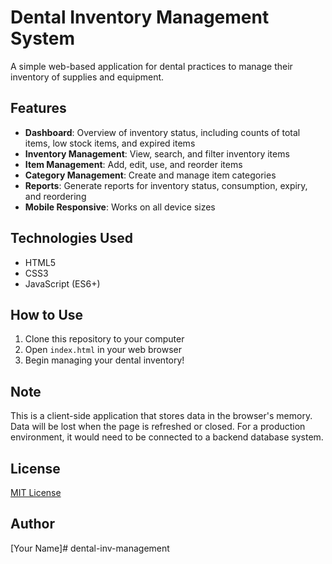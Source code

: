 # Dental Inventory Management System

A simple web-based application for dental practices to manage their inventory of supplies and equipment.

## Features

- **Dashboard**: Overview of inventory status, including counts of total items, low stock items, and expired items
- **Inventory Management**: View, search, and filter inventory items
- **Item Management**: Add, edit, use, and reorder items
- **Category Management**: Create and manage item categories
- **Reports**: Generate reports for inventory status, consumption, expiry, and reordering
- **Mobile Responsive**: Works on all device sizes

## Technologies Used

- HTML5
- CSS3
- JavaScript (ES6+)

## How to Use

1. Clone this repository to your computer
2. Open `index.html` in your web browser
3. Begin managing your dental inventory!

## Note

This is a client-side application that stores data in the browser's memory. Data will be lost when the page is refreshed or closed. For a production environment, it would need to be connected to a backend database system.

## License

[MIT License](LICENSE)

## Author

[Your Name]#   d e n t a l - i n v - m a n a g e m e n t  
 
